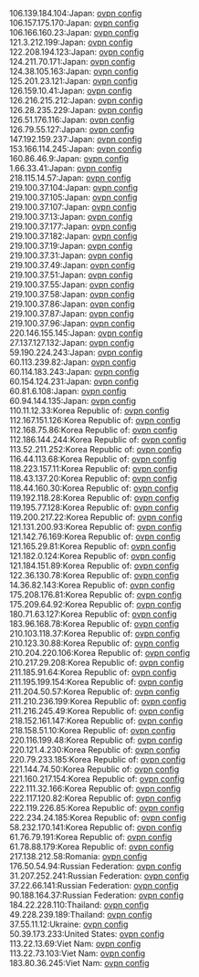 106.139.184.104:Japan: [ovpn config](vpn/106_139_184_104.ovpn)  
106.157.175.170:Japan: [ovpn config](vpn/106_157_175_170.ovpn)  
106.166.160.23:Japan: [ovpn config](vpn/106_166_160_23.ovpn)  
121.3.212.199:Japan: [ovpn config](vpn/121_3_212_199.ovpn)  
122.208.194.123:Japan: [ovpn config](vpn/122_208_194_123.ovpn)  
124.211.70.171:Japan: [ovpn config](vpn/124_211_70_171.ovpn)  
124.38.105.163:Japan: [ovpn config](vpn/124_38_105_163.ovpn)  
125.201.23.121:Japan: [ovpn config](vpn/125_201_23_121.ovpn)  
126.159.10.41:Japan: [ovpn config](vpn/126_159_10_41.ovpn)  
126.216.215.212:Japan: [ovpn config](vpn/126_216_215_212.ovpn)  
126.28.235.229:Japan: [ovpn config](vpn/126_28_235_229.ovpn)  
126.51.176.116:Japan: [ovpn config](vpn/126_51_176_116.ovpn)  
126.79.55.127:Japan: [ovpn config](vpn/126_79_55_127.ovpn)  
147.192.159.237:Japan: [ovpn config](vpn/147_192_159_237.ovpn)  
153.166.114.245:Japan: [ovpn config](vpn/153_166_114_245.ovpn)  
160.86.46.9:Japan: [ovpn config](vpn/160_86_46_9.ovpn)  
1.66.33.41:Japan: [ovpn config](vpn/1_66_33_41.ovpn)  
218.115.14.57:Japan: [ovpn config](vpn/218_115_14_57.ovpn)  
219.100.37.104:Japan: [ovpn config](vpn/219_100_37_104.ovpn)  
219.100.37.105:Japan: [ovpn config](vpn/219_100_37_105.ovpn)  
219.100.37.107:Japan: [ovpn config](vpn/219_100_37_107.ovpn)  
219.100.37.13:Japan: [ovpn config](vpn/219_100_37_13.ovpn)  
219.100.37.177:Japan: [ovpn config](vpn/219_100_37_177.ovpn)  
219.100.37.182:Japan: [ovpn config](vpn/219_100_37_182.ovpn)  
219.100.37.19:Japan: [ovpn config](vpn/219_100_37_19.ovpn)  
219.100.37.31:Japan: [ovpn config](vpn/219_100_37_31.ovpn)  
219.100.37.49:Japan: [ovpn config](vpn/219_100_37_49.ovpn)  
219.100.37.51:Japan: [ovpn config](vpn/219_100_37_51.ovpn)  
219.100.37.55:Japan: [ovpn config](vpn/219_100_37_55.ovpn)  
219.100.37.58:Japan: [ovpn config](vpn/219_100_37_58.ovpn)  
219.100.37.86:Japan: [ovpn config](vpn/219_100_37_86.ovpn)  
219.100.37.87:Japan: [ovpn config](vpn/219_100_37_87.ovpn)  
219.100.37.96:Japan: [ovpn config](vpn/219_100_37_96.ovpn)  
220.146.155.145:Japan: [ovpn config](vpn/220_146_155_145.ovpn)  
27.137.127.132:Japan: [ovpn config](vpn/27_137_127_132.ovpn)  
59.190.224.243:Japan: [ovpn config](vpn/59_190_224_243.ovpn)  
60.113.239.82:Japan: [ovpn config](vpn/60_113_239_82.ovpn)  
60.114.183.243:Japan: [ovpn config](vpn/60_114_183_243.ovpn)  
60.154.124.231:Japan: [ovpn config](vpn/60_154_124_231.ovpn)  
60.81.6.108:Japan: [ovpn config](vpn/60_81_6_108.ovpn)  
60.94.144.135:Japan: [ovpn config](vpn/60_94_144_135.ovpn)  
110.11.12.33:Korea Republic of: [ovpn config](vpn/110_11_12_33.ovpn)  
112.167.151.126:Korea Republic of: [ovpn config](vpn/112_167_151_126.ovpn)  
112.168.75.86:Korea Republic of: [ovpn config](vpn/112_168_75_86.ovpn)  
112.186.144.244:Korea Republic of: [ovpn config](vpn/112_186_144_244.ovpn)  
113.52.211.252:Korea Republic of: [ovpn config](vpn/113_52_211_252.ovpn)  
116.44.113.68:Korea Republic of: [ovpn config](vpn/116_44_113_68.ovpn)  
118.223.157.11:Korea Republic of: [ovpn config](vpn/118_223_157_11.ovpn)  
118.43.137.20:Korea Republic of: [ovpn config](vpn/118_43_137_20.ovpn)  
118.44.160.30:Korea Republic of: [ovpn config](vpn/118_44_160_30.ovpn)  
119.192.118.28:Korea Republic of: [ovpn config](vpn/119_192_118_28.ovpn)  
119.195.77.128:Korea Republic of: [ovpn config](vpn/119_195_77_128.ovpn)  
119.200.217.22:Korea Republic of: [ovpn config](vpn/119_200_217_22.ovpn)  
121.131.200.93:Korea Republic of: [ovpn config](vpn/121_131_200_93.ovpn)  
121.142.76.169:Korea Republic of: [ovpn config](vpn/121_142_76_169.ovpn)  
121.165.29.81:Korea Republic of: [ovpn config](vpn/121_165_29_81.ovpn)  
121.182.0.124:Korea Republic of: [ovpn config](vpn/121_182_0_124.ovpn)  
121.184.151.89:Korea Republic of: [ovpn config](vpn/121_184_151_89.ovpn)  
122.36.130.78:Korea Republic of: [ovpn config](vpn/122_36_130_78.ovpn)  
14.36.82.143:Korea Republic of: [ovpn config](vpn/14_36_82_143.ovpn)  
175.208.176.81:Korea Republic of: [ovpn config](vpn/175_208_176_81.ovpn)  
175.209.64.92:Korea Republic of: [ovpn config](vpn/175_209_64_92.ovpn)  
180.71.63.127:Korea Republic of: [ovpn config](vpn/180_71_63_127.ovpn)  
183.96.168.78:Korea Republic of: [ovpn config](vpn/183_96_168_78.ovpn)  
210.103.118.37:Korea Republic of: [ovpn config](vpn/210_103_118_37.ovpn)  
210.123.30.88:Korea Republic of: [ovpn config](vpn/210_123_30_88.ovpn)  
210.204.220.106:Korea Republic of: [ovpn config](vpn/210_204_220_106.ovpn)  
210.217.29.208:Korea Republic of: [ovpn config](vpn/210_217_29_208.ovpn)  
211.185.91.64:Korea Republic of: [ovpn config](vpn/211_185_91_64.ovpn)  
211.195.199.154:Korea Republic of: [ovpn config](vpn/211_195_199_154.ovpn)  
211.204.50.57:Korea Republic of: [ovpn config](vpn/211_204_50_57.ovpn)  
211.210.236.199:Korea Republic of: [ovpn config](vpn/211_210_236_199.ovpn)  
211.216.245.49:Korea Republic of: [ovpn config](vpn/211_216_245_49.ovpn)  
218.152.161.147:Korea Republic of: [ovpn config](vpn/218_152_161_147.ovpn)  
218.158.51.10:Korea Republic of: [ovpn config](vpn/218_158_51_10.ovpn)  
220.116.199.48:Korea Republic of: [ovpn config](vpn/220_116_199_48.ovpn)  
220.121.4.230:Korea Republic of: [ovpn config](vpn/220_121_4_230.ovpn)  
220.79.233.185:Korea Republic of: [ovpn config](vpn/220_79_233_185.ovpn)  
221.144.74.50:Korea Republic of: [ovpn config](vpn/221_144_74_50.ovpn)  
221.160.217.154:Korea Republic of: [ovpn config](vpn/221_160_217_154.ovpn)  
222.111.32.166:Korea Republic of: [ovpn config](vpn/222_111_32_166.ovpn)  
222.117.120.82:Korea Republic of: [ovpn config](vpn/222_117_120_82.ovpn)  
222.119.226.85:Korea Republic of: [ovpn config](vpn/222_119_226_85.ovpn)  
222.234.24.185:Korea Republic of: [ovpn config](vpn/222_234_24_185.ovpn)  
58.232.170.141:Korea Republic of: [ovpn config](vpn/58_232_170_141.ovpn)  
61.76.79.191:Korea Republic of: [ovpn config](vpn/61_76_79_191.ovpn)  
61.78.88.179:Korea Republic of: [ovpn config](vpn/61_78_88_179.ovpn)  
217.138.212.58:Romania: [ovpn config](vpn/217_138_212_58.ovpn)  
176.50.54.94:Russian Federation: [ovpn config](vpn/176_50_54_94.ovpn)  
31.207.252.241:Russian Federation: [ovpn config](vpn/31_207_252_241.ovpn)  
37.22.66.141:Russian Federation: [ovpn config](vpn/37_22_66_141.ovpn)  
90.188.164.37:Russian Federation: [ovpn config](vpn/90_188_164_37.ovpn)  
184.22.228.110:Thailand: [ovpn config](vpn/184_22_228_110.ovpn)  
49.228.239.189:Thailand: [ovpn config](vpn/49_228_239_189.ovpn)  
37.55.11.12:Ukraine: [ovpn config](vpn/37_55_11_12.ovpn)  
50.39.173.233:United States: [ovpn config](vpn/50_39_173_233.ovpn)  
113.22.13.69:Viet Nam: [ovpn config](vpn/113_22_13_69.ovpn)  
113.22.73.103:Viet Nam: [ovpn config](vpn/113_22_73_103.ovpn)  
183.80.36.245:Viet Nam: [ovpn config](vpn/183_80_36_245.ovpn)  

